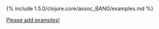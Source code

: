 {% include 1.5.0/clojure.core/assoc_BANG/examples.md %}

[Please add examples!](https://github.com/arrdem/grimoire/edit/master/_includes/1.6.0/clojure.core/assoc_BANG/examples.md)
